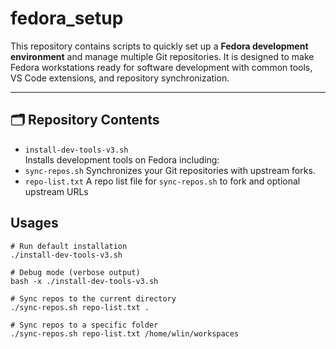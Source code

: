 # fedora_setup

This repository contains scripts to quickly set up a **Fedora development environment** and manage multiple Git repositories. It is designed to make Fedora workstations ready for software development with common tools, VS Code extensions, and repository synchronization.

---

## 🗂 Repository Contents

- `install-dev-tools-v3.sh`  
  Installs development tools on Fedora including:
- `sync-repos.sh`
  Synchronizes your Git repositories with upstream forks.
- `repo-list.txt`
  A repo list file for `sync-repos.sh` to fork and optional upstream URLs

## Usages
```
# Run default installation  
./install-dev-tools-v3.sh

# Debug mode (verbose output)
bash -x ./install-dev-tools-v3.sh

# Sync repos to the current directory
./sync-repos.sh repo-list.txt .

# Sync repos to a specific folder
./sync-repos.sh repo-list.txt /home/wlin/workspaces

```